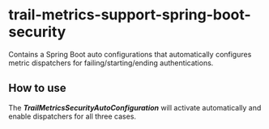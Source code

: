 # trail-metrics-support-spring-boot-security

Contains a Spring Boot auto configurations that automatically configures metric dispatchers for failing/starting/ending authentications.

## How to use

The **_TrailMetricsSecurityAutoConfiguration_** will activate automatically and enable dispatchers for all three cases.